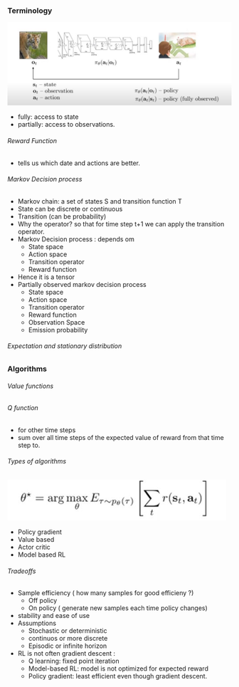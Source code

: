 ### Terminology

![](./resources/intro.JPG)

- fully: access to state
- partially: access to observations.


###### Reward Function
- tells us which date and actions are better.
  
###### Markov Decision process

- Markov chain: a set of states S and transition function T
- State can be discrete or continuous
- Transition (can be probability)
- Why the operator? so that for time step t+1 we can apply the transition operator.
- Markov Decision process : depends om 
   - State space
   - Action space
   - Transition operator
   - Reward function
- Hence it is a tensor
- Partially observed markov decision process
   - State space
   - Action space
   - Transition operator
   - Reward function
   - Observation Space
   - Emission probability
  
###### Expectation and stationary distribution

### Algorithms 

###### Value functions
###### Q function
- for other time steps
- sum over all time steps of the expected value of reward from that time step to.
###### Types of algorithms
![](./resources/intro4.JPG)
- Policy gradient
- Value based
- Actor critic
- Model based RL
###### Tradeoffs
- Sample efficiency ( how many samples for good efficieny ?)
   - Off policy
   - On policy ( generate new samples each time policy changes)
- stability and ease of use
- Assumptions
   - Stochastic or deterministic
   - continuos or more discrete
   - Episodic or infinite horizon
- RL is not often gradient descent :
   - Q learning: fixed point iteration
   - Model-based RL: model is not optimized for expected reward
   - Policy gradient: least efficient even though gradient descent.